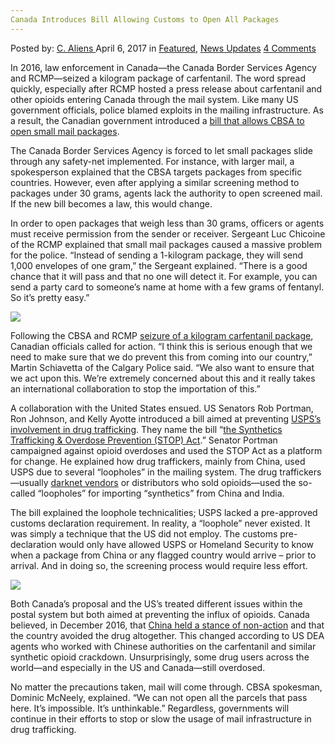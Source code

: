 ```yaml
---
Canada Introduces Bill Allowing Customs to Open All Packages
---
```

<article class="post-listing post-19031 post type-post status-publish format-standard has-post-thumbnail hentry category-deepdot-news category-news-updates tag-allowing tag-bill tag-canada tag-customs tag-introduces tag-open tag-packages">
    <div class="post-inner">
        <span>Posted by: <a href="https://www.deepdotweb.com/author/caliens/" title="">C. Aliens </a></span>
    <span>April 6, 2017</span>
    <span>in <a href="https://www.deepdotweb.com/category/deepdot-news/" rel="category tag">Featured</a>, <a href="https://www.deepdotweb.com/category/news-updates/" rel="category tag">News Updates</a></span>
    <span><a href="https://www.deepdotweb.com/2017/04/06/canada-introduces-bill-allowing-customs-open-packages/#comments">4 Comments</a></span>
    </p>
    <div class="clear"></div>
    <div class="entry">
    <p>In 2016, law enforcement in Canada—the Canada Border Services Agency and RCMP—seized a kilogram package of carfentanil. The word spread quickly, especially after RCMP hosted a press release about carfentanil and other opioids entering Canada through the mail system. Like many US government officials, police blamed exploits in the mailing infrastructure. As a result, the Canadian government introduced a <a href="http://ici.radio-canada.ca/nouvelle/1022314/acheter-fentanyl-internet-poste-canada">bill that allows CBSA to open small mail packages</a>.</p>
    <p>The Canada Border Services Agency is forced to let small packages slide through any safety-net implemented. For instance, with larger mail, a spokesperson explained that the CBSA targets packages from specific countries. However, even after applying a similar screening method to packages under 30 grams, agents lack the authority to open screened mail. If the new bill becomes a law, this would change.</p>
    <p>In order to open packages that weigh less than 30 grams, officers or agents must receive permission from the sender or receiver. Sergeant Luc Chicoine of the RCMP explained that small mail packages caused a massive problem for the police. &#8220;Instead of sending a 1-kilogram package, they will send 1,000 envelopes of one gram,” the Sergeant explained. “There is a good chance that it will pass and that no one will detect it. For example, you can send a party card to someone&#8217;s name at home with a few grams of fentanyl. So it&#8217;s pretty easy.&#8221;</p>
    <p><img class="wp-image-19036 aligncenter" src="https://www.deepdotweb.com/wp-content/uploads/2017/04/word-image-4.jpeg" srcset="https://www.deepdotweb.com/wp-content/uploads/2017/04/word-image-4.jpeg 650w, https://www.deepdotweb.com/wp-content/uploads/2017/04/word-image-4-300x169.jpeg 300w" sizes="(max-width: 650px) 100vw, 650px" /></p>
    <p>Following the CBSA and RCMP <a href="https://www.deepdotweb.com/2016/08/18/police-intercept-package-mail-containing-1kg-carfentanil/">seizure of a kilogram carfentanil package</a>, Canadian officials called for action. “I think this is serious enough that we need to make sure that we do prevent this from coming into our country,” Martin Schiavetta of the Calgary Police said. “We also want to ensure that we act upon this. We’re extremely concerned about this and it really takes an international collaboration to stop the importation of this.”</p>
    <p>A collaboration with the United States ensued. US Senators Rob Portman, Ron Johnson, and Kelly Ayotte introduced a bill aimed at preventing <a href="https://www.portman.senate.gov/public/index.cfm/press-releases?ID=929D0D88-97EE-49A5-8EB5-8D200D2C7D2C">USPS’s involvement in drug trafficking</a>. They name the bill “<a href="https://www.deepdotweb.com/2016/10/04/authorities-push-legislation-aims-end-shipping-drugs-via-usps/">the Synthetics Trafficking &amp; Overdose Prevention (STOP) Act</a>.” Senator Portman campaigned against opioid overdoses and used the STOP Act as a platform for change. He explained how drug traffickers, mainly from China, used USPS due to several “loopholes” in the mailing system. The drug traffickers—usually <a href="https://www.deepdotweb.com/tag/darknet/">darknet vendors</a> or distributors who sold opioids—used the so-called “loopholes” for importing “synthetics” from China and India.</p>
    <p>The bill explained the loophole technicalities; USPS lacked a pre-approved customs declaration requirement. In reality, a “loophole” never existed. It was simply a technique that the US did not employ. The customs pre-declaration would only have allowed USPS or Homeland Security to know when a package from China or any flagged country would arrive – prior to arrival. And in doing so, the screening process would require less effort.</p>
    <p><img class="wp-image-19037 aligncenter" src="https://www.deepdotweb.com/wp-content/uploads/2017/04/word-image-5.jpeg" srcset="https://www.deepdotweb.com/wp-content/uploads/2017/04/word-image-5.jpeg 1200w, https://www.deepdotweb.com/wp-content/uploads/2017/04/word-image-5-300x140.jpeg 300w, https://www.deepdotweb.com/wp-content/uploads/2017/04/word-image-5-1024x476.jpeg 1024w, https://www.deepdotweb.com/wp-content/uploads/2017/04/word-image-5-272x125.jpeg 272w" sizes="(max-width: 1200px) 100vw, 1200px" /></p>
    <p>Both Canada&#8217;s proposal and the US’s treated different issues within the postal system but both aimed at preventing the influx of opioids. Canada believed, in December 2016, that <a href="https://www.deepdotweb.com/2016/12/03/rcmp-china-might-not-help-north-america-carfentanil-problem/">China held a stance of non-action</a> and that the country avoided the drug altogether. This changed according to US DEA agents who worked with Chinese authorities on the carfentanil and similar synthetic opioid crackdown. Unsurprisingly, some drug users across the world—and especially in the US and Canada—still overdosed.</p>
    <p>No matter the precautions taken, mail will come through. CBSA spokesman, Dominic McNeely, explained. &#8220;We can not open all the parcels that pass here. It&#8217;s impossible. It&#8217;s unthinkable.” Regardless, governments will continue in their efforts to stop or slow the usage of mail infrastructure in drug trafficking.</p>
    </div>
    <span style="display:none"><a href="https://www.deepdotweb.com/tag/allowing/" rel="tag">allowing</a> <a href="https://www.deepdotweb.com/tag/bill/" rel="tag">bill</a> <a href="https://www.deepdotweb.com/tag/canada/" rel="tag">canada</a> <a href="https://www.deepdotweb.com/tag/customs/" rel="tag">customs</a> <a href="https://www.deepdotweb.com/tag/introduces/" rel="tag">introduces</a> <a href="https://www.deepdotweb.com/tag/open/" rel="tag">open</a> <a href="https://www.deepdotweb.com/tag/packages/" rel="tag">packages</a></span> <span style="display:none" class="updated">2017-04-06</span>
    <div style="display:none" class="vcard author" itemprop="author" itemscope itemtype="http://schema.org/Person"><strong class="fn" itemprop="name"><a href="https://www.deepdotweb.com/author/caliens/" title="Posts by C. Aliens" rel="author">C. Aliens</a></strong></div>
    </div>
</article>

